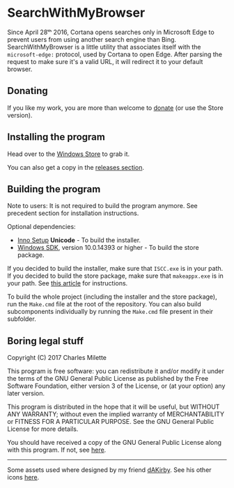 ﻿# SearchWithMyBrowser

Since April 28ᵗʰ 2016, Cortana opens searches only in Microsoft Edge to prevent users from using another search engine than Bing.  
SearchWithMyBrowser is a little utility that associates itself with the `microsoft-edge:` protocol, used by Cortana to open Edge. After parsing the request to make sure it's a valid URL, it will redirect it to your default browser.

## Donating

If you like my work, you are more than welcome to [donate](https://PayPal.me/CharlesMilette) (or use the Store version).

## Installing the program

Head over to the [Windows Store](https://www.microsoft.com/store/apps/9PPKNR9RK26R) to grab it.

You can also get a copy in the [releases section](https://github.com/charlesmilette/SearchWithMyBrowser/releases).

## Building the program

Note to users: It is not required to build the program anymore. See precedent section for installation instructions.  

Optional dependencies:
- [Inno Setup](http://www.jrsoftware.org/isinfo.php) **Unicode** - To build the installer.
- [Windows SDK](https://developer.microsoft.com/en-us/windows/downloads/windows-10-sdk), version 10.0.14393 or higher - To build the store package.

If you decided to build the installer, make sure that `ISCC.exe` is in your path. If you decided to build the store package, make sure that `makeappx.exe` is in your path. See [this article](https://www.howtogeek.com/118594/how-to-edit-your-system-path-for-easy-command-line-access/) for instructions.  

To build the whole project (including the installer and the store package), run the `Make.cmd` file at the root of the repository. You can also build subcomponents individually by running the `Make.cmd` file present in their subfolder.

## Boring legal stuff

Copyright (C) 2017  Charles Milette

This program is free software: you can redistribute it and/or modify it under the terms of the GNU General Public License as published by the Free Software Foundation, either version 3 of the License, or (at your option) any later version.

This program is distributed in the hope that it will be useful, but WITHOUT ANY WARRANTY; without even the implied warranty of MERCHANTABILITY or FITNESS FOR A PARTICULAR PURPOSE.  See the GNU General Public License for more details.

You should have received a copy of the GNU General Public License along with this program.  If not, see [here](http://www.gnu.org/licenses/).

----------------------------

Some assets used where designed by my friend [dAKirby](http://dakirby309.deviantart.com/). See his other icons [here](http://dakirby309.deviantart.com/art/Simply-Styled-Icon-Set-664-Icons-FREE-469662576).